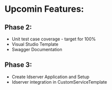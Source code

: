 # Upcomin Features:

## Phase 2:
   * Unit test case coverage - target for 100%
   * Visual Studio Template
   * Swagger Documentation

## Phase 3:
   * Create Idserver Application and Setup
   * Idserver integration in CustomServiceTemplate
